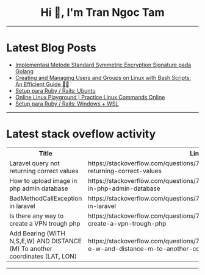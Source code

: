 <h1 align="center">Hi 👋, I'm Tran Ngoc Tam</h1>

---

# Latest Blog Posts 
<!-- BLOG-POST-LIST:START -->
- [Implementasi Metode Standard Symmetric Encryption Signature pada Golang](https://dev.to/yogameleniawan/implementasi-metode-standard-symmetric-encryption-signature-pada-golang-2m5m)
- [Creating and Managing Users and Groups on Linux with Bash Scripts: An Efficient Guide 🚀🐧](https://dev.to/adeshile_osunkoya_4201f36/creating-and-managing-users-and-groups-on-linux-with-bash-scripts-an-efficient-guide-2pog)
- [Setup para Ruby / Rails: Ubuntu](https://dev.to/serradura/setup-para-ruby-rails-ubuntu-2ip8)
- [Online Linux Playground | Practice Linux Commands Online](https://dev.to/labex/online-linux-playground-practice-linux-commands-online-5b25)
- [Setup para Ruby / Rails: Windows + WSL](https://dev.to/serradura/setup-para-ruby-rails-windows-wsl-479l)
<!-- BLOG-POST-LIST:END -->

---

# Latest stack oveflow activity
<table>
  <tr><th>Title</th><th>Link</th></tr>
  <!-- STACKOVERFLOW:START --><tr><td>Laravel query not returning correct values</td><td>https://stackoverflow.com/questions/78709497/laravel-query-not-returning-correct-values</td></tr><tr><td>How to upload image in php admin database</td><td>https://stackoverflow.com/questions/78709491/how-to-upload-image-in-php-admin-database</td></tr><tr><td>BadMethodCallException in laravel</td><td>https://stackoverflow.com/questions/78709390/badmethodcallexception-in-laravel</td></tr><tr><td>Is there any way to create a VPN trough php</td><td>https://stackoverflow.com/questions/78709383/is-there-any-way-to-create-a-vpn-trough-php</td></tr><tr><td>Add Bearing &lpar;WITH N,S,E,W&rpar; AND DISTANCE &lpar;M&rpar; To another coordinates &lpar;LAT, LON&rpar;</td><td>https://stackoverflow.com/questions/78709331/add-bearing-with-n-s-e-w-and-distance-m-to-another-coordinates-lat-lon</td></tr><!-- STACKOVERFLOW:END -->
</table>

---


